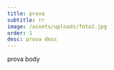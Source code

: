 ```yaml
---
title: prova
subtitle: rr
image: /assets/uploads/foto2.jpg
order: 1
desc: prova desc
---
```

prova body
